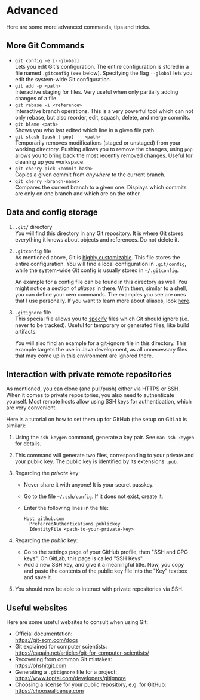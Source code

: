 # Advanced

Here are some more advanced commands, tips and tricks.

## More Git Commands

- `git config -e [--global]` \
    Lets you edit Git's configuration. The entire configuration is stored
    in a file named `.gitconfig` (see below). Specifying the flag `--global`
    lets you edit the system-wide Git configuration.
- `git add -p <path>` \
    Interactive staging for files. Very useful when only partially adding
    changes of a file.
- `git rebase -i <reference>` \
    Interactive branch operations. This is a very powerful tool which can not
    only rebase, but also reorder, edit, squash, delete, and merge commits.
- `git blame <path>` \
    Shows you who last edited which line in a given file path.
- `git stash [push | pop] -- <path>` \
    Temporarily removes modifications (staged or unstaged) from your working
    directory. Pushing allows you to remove the changes, using `pop` allows
    you to bring back the most recently removed changes. Useful for cleaning
    up you workspace.
- `git cherry-pick <commit-hash>` \
    Copies a given commit from _anywhere_ to the current branch.
- `git cherry <branch-name>` \
    Compares the current branch to a given one. Displays which commits are only
    on one branch and which are on the other.

## Data and config storage

1. `.git/` directory \
    You will find this directory in any Git repository. It is where Git stores
    everything it knows about objects and references. Do not delete it.

2. `.gitconfig` file \
    As mentioned above, Git is [highly customizable](https://git-scm.com/docs/git-config).
    This file stores the entire configuration. You will find a local
    configuration in `.git/config`, while the system-wide Git config is usually
    stored in `~/.gitconfig`.

    An example for a config file can be found in this directory as well. You
    might notice a section of _aliases_ in there. With them, similar to a shell,
    you can define your own commands. The examples you see are ones that I use
    personally. If you want to learn more about aliases, look [here](https://git-scm.com/docs/git-config#Documentation/git-config.txt-alias).

3. `.gitignore` file \
    This special file allows you to [specify](https://git-scm.com/docs/gitignore)
    files which Git should ignore (i.e. never to be tracked). Useful for
    temporary or generated files, like build artifacts.

    You will also find an example for a git-ignore file in this directory.
    This example targets the use in Java development, as all unnecessary files
    that may come up in this environment are ignored there.

## Interaction with private remote repositories

As mentioned, you can clone (and pull/push) either via HTTPS or SSH. When it comes
to private repositories, you also need to authenticate yourself. Most remote hosts allow
using SSH keys for authentication, which are very convenient.

Here is a tutorial on how to set them up for GitHub (the setup on GitLab is similar):

1. Using the `ssh-keygen` command, generate a key pair. See `man ssh-keygen` for details.
2. This command will generate two files, corresponding to your private and your public key.
    The public key is identified by its extensions `.pub`.
3. Regarding the _private_ key:
    - Never share it with anyone! It is your secret passkey.
    - Go to the file `~/.ssh/config`. If it does not exist, create it.
    - Enter the following lines in the file:

        ```
        Host github.com
          PreferredAuthentications publickey
          IdentityFile <path-to-your-private-key>
        ```

4. Regarding the _public_ key:
    - Go to the settings page of your GitHub profile, then "SSH and GPG keys".
        On GitLab, this page is called "SSH Keys".
    - Add a new SSH key, and give it a meaningful title. Now, you copy and paste the
        contents of the public key file into the "Key" textbox and save it.
5. You should now be able to interact with private repositories via SSH.

## Useful websites

Here are some useful websites to consult when using Git:

- Official documentation: \
    https://git-scm.com/docs
- Git explained for computer scientists: \
    https://eagain.net/articles/git-for-computer-scientists/
- Recovering from common Git mistakes: \
    https://ohshitgit.com
- Generating a `.gitignore` file for a project: \
    https://www.toptal.com/developers/gitignore
- Choosing a license for your public repository, e.g. for GitHub: \
    https://choosealicense.com

